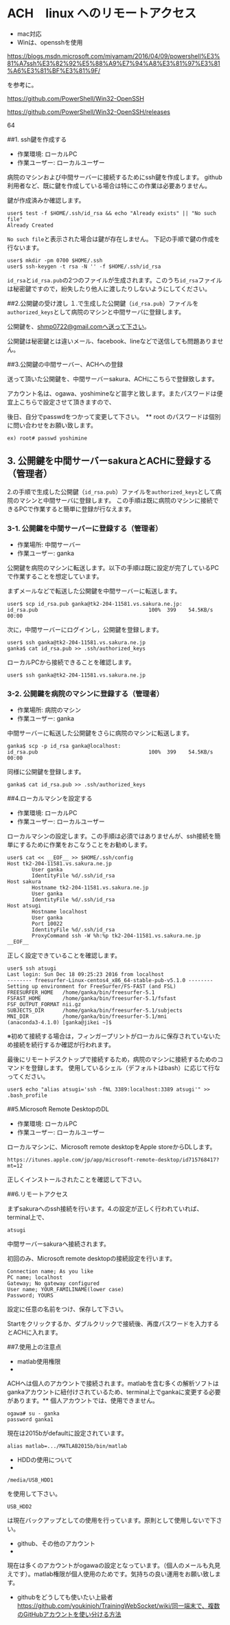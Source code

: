 ACH　linux へのリモートアクセス
===

- mac対応
- Winは、opensshを使用

https://blogs.msdn.microsoft.com/miyamam/2016/04/09/powershell%E3%81%A7ssh%E3%82%92%E5%88%A9%E7%94%A8%E3%81%97%E3%81%A6%E3%81%BF%E3%81%9F/

を参考に。

https://github.com/PowerShell/Win32-OpenSSH

https://github.com/PowerShell/Win32-OpenSSH/releases

64

##1. ssh鍵を作成する

- 作業環境: ローカルPC
- 作業ユーザー: ローカルユーザー

病院のマシンおよび中間サーバーに接続するためにssh鍵を作成します。
github利用者など、既に鍵を作成している場合は特にこの作業は必要ありません。

鍵が作成済みか確認します。

```shell
user$ test -f $HOME/.ssh/id_rsa && echo "Already exists" || "No such file"
Already Created
```

`No such file`と表示された場合は鍵が存在しません。
下記の手順で鍵の作成を行ないます。

```shell
user$ mkdir -pm 0700 $HOME/.ssh
user$ ssh-keygen -t rsa -N '' -f $HOME/.ssh/id_rsa
```

`id_rsa`と`id_rsa.pub`の2つのファイルが生成されます。このうち`id_rsa`ファイルは秘密鍵ですので，紛失したり他人に渡したりしないようにしてください。


##2.公開鍵の受け渡し
１.で生成した公開鍵（`id_rsa.pub`）ファイルを`authorized_keys`として病院のマシンと中間サーバに登録します。

公開鍵を、shmp0722@gmail.comへ送って下さい。

公開鍵は秘密鍵とは違いメール、facebook、lineなどで送信しても問題ありません。


##3.公開鍵の中間サーバー、ACHへの登録

送って頂いた公開鍵を、中間サーバーsakura、ACHにこちらで登録致します。

アカウント名は、ogawa、yoshimineなど苗字と致します。またパスワードは便宜上こちらで設定させて頂きますので、

後日、自分でpasswdをつかって変更して下さい。　** root のパスワードは個別に問い合わせをお願い致します。
```
ex) root# passwd yoshimine

```

## 3. 公開鍵を中間サーバーsakuraとACHに登録する（管理者）

2.の手順で生成した公開鍵（`id_rsa.pub`）ファイルを`authorized_keys`として病院のマシンと中間サーバに登録します。
この手順は既に病院のマシンに接続できるPCで作業すると簡単に登録が行なえます。


### 3-1. 公開鍵を中間サーバーに登録する（管理者）

- 作業場所: 中間サーバー
- 作業ユーザー: ganka

公開鍵を病院のマシンに転送します。以下の手順は既に設定が完了しているPCで作業することを想定しています。

まずメールなどで転送した公開鍵を中間サーバーに転送します。

```shell
user$ scp id_rsa.pub ganka@tk2-204-11581.vs.sakura.ne.jp:
id_rsa.pub                                    100%  399    54.5KB/s   00:00
```

次に，中間サーバーにログインし，公開鍵を登録します。

```shell
user$ ssh ganka@tk2-204-11581.vs.sakura.ne.jp
ganka$ cat id_rsa.pub >> .ssh/authorized_keys
```

ローカルPCから接続できることを確認します。

```shell
user$ ssh ganka@tk2-204-11581.vs.sakura.ne.jp
```

### 3-2. 公開鍵を病院のマシンに登録する（管理者）

- 作業場所: 病院のマシン
- 作業ユーザー: ganka

中間サーバーに転送した公開鍵をさらに病院のマシンに転送します。

```
ganka$ scp -p id_rsa ganka@localhost:
id_rsa.pub                                    100%  399    54.5KB/s   00:00
```

同様に公開鍵を登録します。

```shell
ganka$ cat id_rsa.pub >> .ssh/authorized_keys
```



##4.ローカルマシンを設定する

- 作業環境: ローカルPC
- 作業ユーザー: ローカルユーザー

ローカルマシンの設定します。この手順は必須ではありませんが、ssh接続を簡単にするために作業をおこなうことをお勧めします。

```
user$ cat << __EOF__ >> $HOME/.ssh/config
Host tk2-204-11581.vs.sakura.ne.jp
        User ganka
        IdentityFile %d/.ssh/id_rsa
Host sakura
        Hostname tk2-204-11581.vs.sakura.ne.jp
        User ganka
        IdentityFile %d/.ssh/id_rsa
Host atsugi
        Hostname localhost
        User ganka
        Port 10022
        IdentityFile %d/.ssh/id_rsa
        ProxyCommand ssh -W %h:%p tk2-204-11581.vs.sakura.ne.jp
__EOF__
```

正しく設定できていることを確認します。

```shell
user$ ssh atsugi
Last login: Sun Dec 18 09:25:23 2016 from localhost
-------- freesurfer-Linux-centos4_x86_64-stable-pub-v5.1.0 --------
Setting up environment for FreeSurfer/FS-FAST (and FSL)
FREESURFER_HOME   /home/ganka/bin/freesurfer-5.1
FSFAST_HOME       /home/ganka/bin/freesurfer-5.1/fsfast
FSF_OUTPUT_FORMAT nii.gz
SUBJECTS_DIR      /home/ganka/bin/freesurfer-5.1/subjects
MNI_DIR           /home/ganka/bin/freesurfer-5.1/mni
(anaconda3-4.1.0) [ganka@jikei ~]$
```
※初めて接続する場合は，フィンガープリントがローカルに保存されていないため接続を続行するか確認が行われます。

最後にリモートデスクトップで接続するため，病院のマシンに接続するためのコマンドを登録します。
使用しているシェル（デフォルトはbash）に応じて行なってください。

```
user$ echo "alias atsugi='ssh -fNL 3389:localhost:3389 atsugi'" >> .bash_profile
```

##5.Microsoft Remote DesktopのDL
- 作業環境: ローカルPC
- 作業ユーザー: ローカルユーザー

ローカルマシンに、Microsoft remote desktopをApple storeからDLします。

```
https://itunes.apple.com/jp/app/microsoft-remote-desktop/id715768417?mt=12
```

正しくインストールされたことを確認して下さい。


##6.リモートアクセス

まずsakuraへのssh接続を行います。4.の設定が正しく行われていれば、terminal上で、

```
atsugi
```
中間サーバーsakuraへ接続されます。

初回のみ、Microsoft remote desktopの接続設定を行います。

```
Connection name; As you like
PC name; localhost
Gateway; No gateway configured
User name; YOUR_FAMILINAME(lower case)
Password; YOURS
```

設定に任意の名前をつけ、保存して下さい。

Startをクリックするか、ダブルクリックで接続後、再度パスワードを入力するとACHに入れます。

##7.使用上の注意点　

- matlab使用権限
- 

ACHへは個人のアカウントで接続されます。matlabを含む多くの解析ソフトはgankaアカウントに紐付けされているため、terminal上でgankaに変更する必要があります。** 個人アカウントでは、使用できません。
```
ogawa# su - ganka
password ganka1
```
現在は2015bがdefaultに設定されています。

```
alias matlab=.../MATLAB2015b/bin/matlab
```

- HDDの使用について
- 

```
/media/USB_HDD1
```
を使用して下さい。

```
USB_HDD2
```
は現在バックアップとしての使用を行っています。原則として使用しないで下さい。

- github、その他のアカウント
- 

現在は多くのアカウントがogawaの設定となっています。（個人のメールも丸見えです）。matlab権限が個人使用のためです。気持ちの良い運用をお願い致します。

- githubをどうしても使いたい上級者
https://github.com/youkinjoh/TrainingWebSocket/wiki/同一端末で、複数のGitHubアカウントを使い分ける方法
